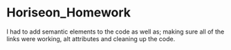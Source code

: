 # Horiseon_Homework
I had to add semantic elements to the code as well as; making sure all of the links were working, alt attributes and cleaning up the code.
